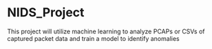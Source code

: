 # NIDS_Project
This project will utilize machine learning to analyze PCAPs or CSVs of captured packet data and train a model to identify anomalies
